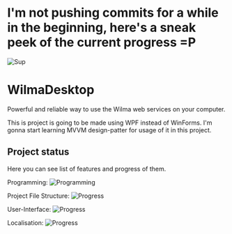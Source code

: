 # I'm not pushing commits for a while in the beginning, here's a sneak peek of the current progress =P

![Sup](http://i.imgur.com/yW5Dz4I.gif)

# WilmaDesktop
Powerful and reliable way to use the Wilma web services on your computer.

This is project is going to be made using WPF instead of WinForms. I'm gonna start learning MVVM design-patter for usage of it in this project.

## Project status
Here you can see list of features and progress of them.

Programming: ![Programming](http://progressed.io/bar/3)

Project File Structure: ![Progress](http://progressed.io/bar/15)

User-Interface: ![Progress](http://progressed.io/bar/10)

Localisation: ![Progress](http://progressed.io/bar/1)

